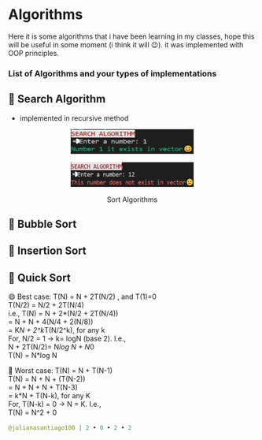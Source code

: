 # Algorithms #

Here it is some algorithms that i have been learning in my classes, hope this will be useful in some moment (i think it will 😉). it was implemented with OOP principles. 

### List of Algorithms and your types of implementations ###

## 📌 Search Algorithm ##
 - implemented in recursive method

<p align = 'center'>
    <img src="images/itdoesexistinvector.png" height = 50 width=250>
</p>


<p align='center'>
    <img src="images/doesnotexistinvector.png" height=50 width=250>
</p>

<P align='center'>
    Sort Algorithms 
</p>

## 📌 Bubble Sort ##

## 📌 Insertion Sort ##

## 📌 Quick Sort ##



😄 Best case: T(N) = N + 2T(N/2)   , and T(1)=0 \
             T(N/2) = N/2 + 2T(N/4) \
    i.e., T(N) = N + 2*(N/2 + 2T(N/4)) \
               = N + N + 4(N/4 + 2(N/8)) \
               = K*N + 2^k*T(N/2^k), for any k \
               For, N/2 = 1 -> k= logN (base 2). I.e., \
    N + 2T(N/2)= N*log N + N*0  \
         T(N)  = N*log N

🤯  Worst case: T(N) = N + T(N-1) \
                T(N) = N + N + (T(N-2)) \
                     = N + N + N + T(N-3) \
                     = k*N + T(N-k), for any K \
                For, T(N-k) = 0 -> N = K. I.e., \
                T(N) = N^2 + 0 
    


```java
@julianasantiago100 | 2 • 0 • 2 • 2
```